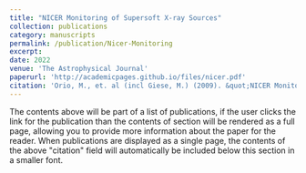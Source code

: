 ```yaml
---
title: "NICER Monitoring of Supersoft X-ray Sources"
collection: publications
category: manuscripts
permalink: /publication/Nicer-Monitoring
excerpt: 
date: 2022
venue: 'The Astrophysical Journal'
paperurl: 'http://academicpages.github.io/files/nicer.pdf'
citation: 'Orio, M., et. al (incl Giese, M.) (2009). &quot;NICER Monitoring of Supersoft X-ray Sources.&quot; <i>ApJ</i>. 932(1).'
---
```


The contents above will be part of a list of publications, if the user clicks the link for the publication than the contents of section will be rendered as a full page, allowing you to provide more information about the paper for the reader. When publications are displayed as a single page, the contents of the above "citation" field will automatically be included below this section in a smaller font.
